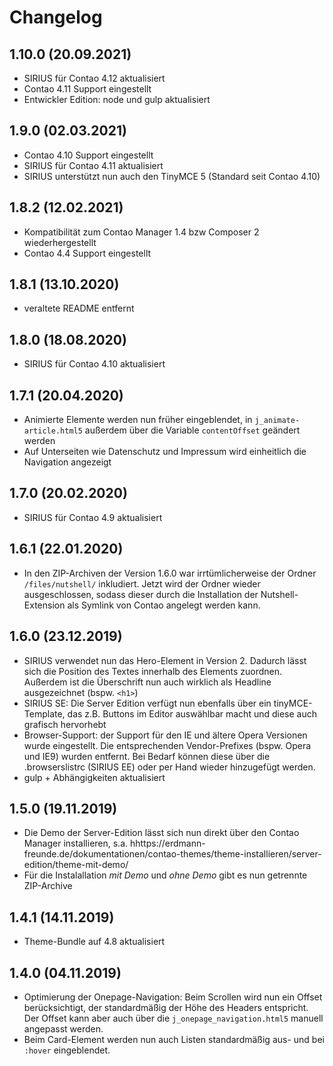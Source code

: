 # Changelog

## 1.10.0 (20.09.2021)
- SIRIUS für Contao 4.12 aktualisiert
- Contao 4.11 Support eingestellt
- Entwickler Edition: node und gulp aktualisiert

## 1.9.0 (02.03.2021)
- Contao 4.10 Support eingestellt
- SIRIUS für Contao 4.11 aktualisiert
- SIRIUS unterstützt nun auch den TinyMCE 5 (Standard seit Contao 4.10) 

## 1.8.2 (12.02.2021)
- Kompatibilität zum Contao Manager 1.4 bzw Composer 2 wiederhergestellt
- Contao 4.4 Support eingestellt

## 1.8.1 (13.10.2020)
- veraltete README entfernt

## 1.8.0 (18.08.2020)
- SIRIUS für Contao 4.10 aktualisiert

## 1.7.1 (20.04.2020)
- Animierte Elemente werden nun früher eingeblendet, in `j_animate-article.html5` außerdem über die Variable `contentOffset` geändert werden
- Auf Unterseiten wie Datenschutz und Impressum wird einheitlich die Navigation angezeigt 

## 1.7.0 (20.02.2020)
- SIRIUS für Contao 4.9 aktualisiert

## 1.6.1 (22.01.2020)
- In den ZIP-Archiven der Version 1.6.0 war irrtümlicherweise der Ordner `/files/nutshell/` inkludiert. Jetzt wird der Ordner wieder ausgeschlossen, sodass dieser durch die Installation der Nutshell-Extension  als Symlink von Contao angelegt werden kann.

## 1.6.0 (23.12.2019)
- SIRIUS verwendet nun das Hero-Element in Version 2. Dadurch lässt sich die Position des Textes innerhalb des Elements zuordnen. Außerdem ist die Überschrift nun auch wirklich als Headline ausgezeichnet (bspw. `<h1>`)
- SIRIUS SE: Die Server Edition verfügt nun ebenfalls über ein tinyMCE-Template, das z.B. Buttons im Editor auswählbar macht und diese auch grafisch hervorhebt
- Browser-Support: der Support für den IE und ältere Opera Versionen wurde eingestellt. Die entsprechenden Vendor-Prefixes (bspw. Opera und IE9) wurden entfernt. Bei Bedarf können diese über die .browserslistrc (SIRIUS EE) oder per Hand wieder hinzugefügt werden.
- gulp + Abhängigkeiten aktualisiert 


## 1.5.0 (19.11.2019)
- Die Demo der Server-Edition lässt sich nun direkt über den Contao Manager installieren, s.a. hhttps://erdmann-freunde.de/dokumentationen/contao-themes/theme-installieren/server-edition/theme-mit-demo/
- Für die Instalallation _mit Demo_ und _ohne Demo_ gibt es nun getrennte ZIP-Archive

## 1.4.1 (14.11.2019)
- Theme-Bundle auf 4.8 aktualisiert

## 1.4.0 (04.11.2019)
- Optimierung der Onepage-Navigation: Beim Scrollen wird nun ein Offset berücksichtigt, der standardmäßig der Höhe des Headers entspricht. Der Offset kann aber auch über die `j_onepage_navigation.html5` manuell angepasst werden.
- Beim Card-Element werden nun auch Listen standardmäßig aus- und bei `:hover` eingeblendet. 
